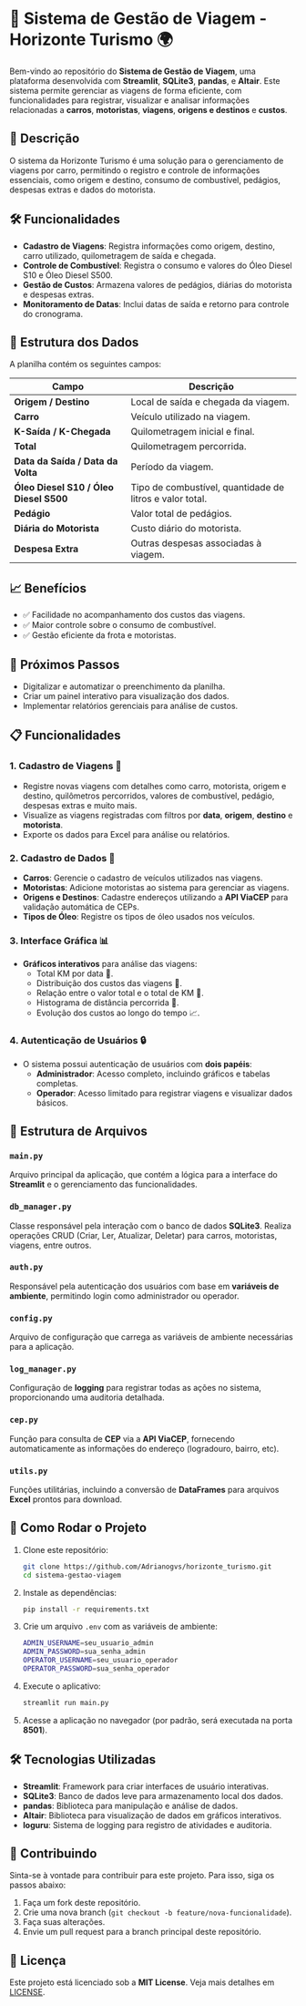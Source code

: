 
# 🚗 **Sistema de Gestão de Viagem - Horizonte Turismo** 🌍

Bem-vindo ao repositório do **Sistema de Gestão de Viagem**, uma plataforma desenvolvida com **Streamlit**, **SQLite3**, **pandas**, e **Altair**. Este sistema permite gerenciar as viagens de forma eficiente, com funcionalidades para registrar, visualizar e analisar informações relacionadas a **carros**, **motoristas**, **viagens**, **origens e destinos** e **custos**.

## 📌 **Descrição**
O sistema da Horizonte Turismo é uma solução para o gerenciamento de viagens por carro, permitindo o registro e controle de informações essenciais, como origem e destino, consumo de combustível, pedágios, despesas extras e dados do motorista.

## 🛠️ **Funcionalidades**
- **Cadastro de Viagens**: Registra informações como origem, destino, carro utilizado, quilometragem de saída e chegada.
- **Controle de Combustível**: Registra o consumo e valores do Óleo Diesel S10 e Óleo Diesel S500.
- **Gestão de Custos**: Armazena valores de pedágios, diárias do motorista e despesas extras.
- **Monitoramento de Datas**: Inclui datas de saída e retorno para controle do cronograma.

## 📄 **Estrutura dos Dados**
A planilha contém os seguintes campos:

| Campo                       | Descrição                                              |
|-----------------------------|--------------------------------------------------------|
| **Origem / Destino**         | Local de saída e chegada da viagem.                    |
| **Carro**                    | Veículo utilizado na viagem.                           |
| **K-Saída / K-Chegada**      | Quilometragem inicial e final.                         |
| **Total**                    | Quilometragem percorrida.                              |
| **Data da Saída / Data da Volta** | Período da viagem.                                  |
| **Óleo Diesel S10 / Óleo Diesel S500** | Tipo de combustível, quantidade de litros e valor total. |
| **Pedágio**                  | Valor total de pedágios.                               |
| **Diária do Motorista**      | Custo diário do motorista.                             |
| **Despesa Extra**            | Outras despesas associadas à viagem.                   |

## 📈 **Benefícios**
- ✅ Facilidade no acompanhamento dos custos das viagens.
- ✅ Maior controle sobre o consumo de combustível.
- ✅ Gestão eficiente da frota e motoristas.

## 🚀 **Próximos Passos**
- Digitalizar e automatizar o preenchimento da planilha.
- Criar um painel interativo para visualização dos dados.
- Implementar relatórios gerenciais para análise de custos.

## 📋 **Funcionalidades**

### 1. **Cadastro de Viagens** 🚙
   - Registre novas viagens com detalhes como carro, motorista, origem e destino, quilômetros percorridos, valores de combustível, pedágio, despesas extras e muito mais.
   - Visualize as viagens registradas com filtros por **data**, **origem**, **destino** e **motorista**.
   - Exporte os dados para Excel para análise ou relatórios.

### 2. **Cadastro de Dados** 📝
   - **Carros**: Gerencie o cadastro de veículos utilizados nas viagens.
   - **Motoristas**: Adicione motoristas ao sistema para gerenciar as viagens.
   - **Origens e Destinos**: Cadastre endereços utilizando a **API ViaCEP** para validação automática de CEPs.
   - **Tipos de Óleo**: Registre os tipos de óleo usados nos veículos.

### 3. **Interface Gráfica** 📊
   - **Gráficos interativos** para análise das viagens:
     - Total KM por data 📅.
     - Distribuição dos custos das viagens 💸.
     - Relação entre o valor total e o total de KM 🚗.
     - Histograma de distância percorrida 📏.
     - Evolução dos custos ao longo do tempo 📈.

### 4. **Autenticação de Usuários** 🔒
   - O sistema possui autenticação de usuários com **dois papéis**:
     - **Administrador**: Acesso completo, incluindo gráficos e tabelas completas.
     - **Operador**: Acesso limitado para registrar viagens e visualizar dados básicos.

## 📁 **Estrutura de Arquivos**

### `main.py`
Arquivo principal da aplicação, que contém a lógica para a interface do **Streamlit** e o gerenciamento das funcionalidades.

### `db_manager.py`
Classe responsável pela interação com o banco de dados **SQLite3**. Realiza operações CRUD (Criar, Ler, Atualizar, Deletar) para carros, motoristas, viagens, entre outros.

### `auth.py`
Responsável pela autenticação dos usuários com base em **variáveis de ambiente**, permitindo login como administrador ou operador.

### `config.py`
Arquivo de configuração que carrega as variáveis de ambiente necessárias para a aplicação.

### `log_manager.py`
Configuração de **logging** para registrar todas as ações no sistema, proporcionando uma auditoria detalhada.

### `cep.py`
Função para consulta de **CEP** via a **API ViaCEP**, fornecendo automaticamente as informações do endereço (logradouro, bairro, etc).

### `utils.py`
Funções utilitárias, incluindo a conversão de **DataFrames** para arquivos **Excel** prontos para download.

## 🚀 **Como Rodar o Projeto**

1. Clone este repositório:
   ```bash
   git clone https://github.com/Adrianogvs/horizonte_turismo.git
   cd sistema-gestao-viagem
   ```

2. Instale as dependências:
   ```bash
   pip install -r requirements.txt
   ```

3. Crie um arquivo `.env` com as variáveis de ambiente:
   ```bash
   ADMIN_USERNAME=seu_usuario_admin
   ADMIN_PASSWORD=sua_senha_admin
   OPERATOR_USERNAME=seu_usuario_operador
   OPERATOR_PASSWORD=sua_senha_operador
   ```

4. Execute o aplicativo:
   ```bash
   streamlit run main.py
   ```

5. Acesse a aplicação no navegador (por padrão, será executada na porta **8501**).

## 🛠️ **Tecnologias Utilizadas**

- **Streamlit**: Framework para criar interfaces de usuário interativas.
- **SQLite3**: Banco de dados leve para armazenamento local dos dados.
- **pandas**: Biblioteca para manipulação e análise de dados.
- **Altair**: Biblioteca para visualização de dados em gráficos interativos.
- **loguru**: Sistema de logging para registro de atividades e auditoria.

## 🤝 **Contribuindo**

Sinta-se à vontade para contribuir para este projeto. Para isso, siga os passos abaixo:
1. Faça um fork deste repositório.
2. Crie uma nova branch (`git checkout -b feature/nova-funcionalidade`).
3. Faça suas alterações.
4. Envie um pull request para a branch principal deste repositório.

## 📜 **Licença**

Este projeto está licenciado sob a **MIT License**. Veja mais detalhes em [LICENSE](LICENSE).
